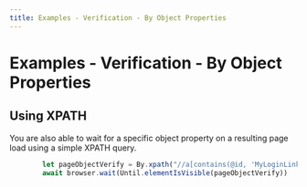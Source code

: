 ```yaml
---
title: Examples - Verification - By Object Properties
---
```


# Examples - Verification - By Object Properties

## Using XPATH

You are also able to wait for a specific object property on a resulting page load using a simple XPATH query.

```typescript
		let pageObjectVerify = By.xpath("//a[contains(@id, 'MyLoginLink')]")
		await browser.wait(Until.elementIsVisible(pageObjectVerify))
```































































































































































